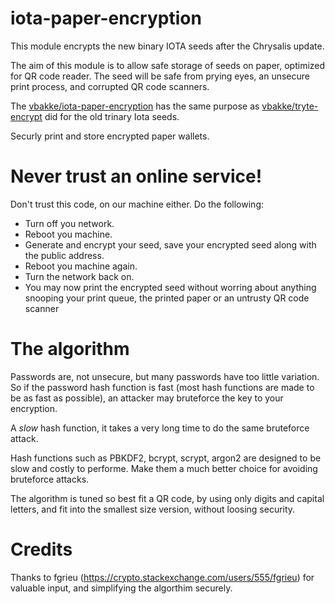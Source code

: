 # iota-paper-encryption
This module encrypts the new binary IOTA seeds after the Chrysalis update.

The aim of this module is to allow safe storage of seeds on paper, optimized for QR code reader. The seed will be safe from prying eyes, an unsecure print process, and corrupted QR code scanners.


The [vbakke/iota-paper-encryption](https://github.com/vbakke/tryte-encrypt) has the same purpose as [vbakke/tryte-encrypt](https://github.com/vbakke/tryte-encrypt) did for the old trinary Iota seeds.

Securly print and store encrypted paper wallets.


# Never trust an online service!
Don't trust this code, on our machine either. Do the following:
* Turn off you network. 
* Reboot you machine. 
* Generate and encrypt your seed, save your encrypted seed along with the public address. 
* Reboot you machine again.
* Turn the network back on.
* You may now print the encrypted seed without worring about anything snooping your print queue, the printed paper or an untrusty QR code scanner




# The algorithm
Passwords are, not unsecure, but many passwords have too little variation. So if the password hash function is fast (most hash functions are made to be as fast as possible), an attacker may bruteforce the key to your encryption.

A *slow* hash function, it takes a very long time to do the same bruteforce attack.

Hash functions such as PBKDF2, bcrypt, scrypt, argon2 are designed to be slow and costly to performe.  Make them a much better choice for avoiding bruteforce attacks.


The algorithm is tuned so best fit a QR code, by using only digits and capital letters, and fit into the smallest size version, without loosing  security.


# Credits
Thanks to fgrieu (https://crypto.stackexchange.com/users/555/fgrieu) for valuable input, and simplifying the algorthim securely. 

